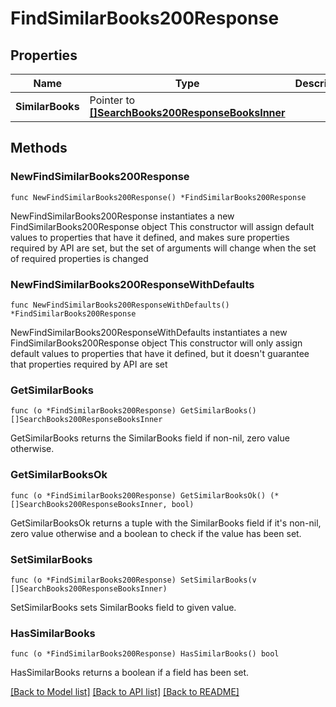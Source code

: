 # FindSimilarBooks200Response

## Properties

Name | Type | Description | Notes
------------ | ------------- | ------------- | -------------
**SimilarBooks** | Pointer to [**[]SearchBooks200ResponseBooksInner**](SearchBooks200ResponseBooksInner.md) |  | [optional] 

## Methods

### NewFindSimilarBooks200Response

`func NewFindSimilarBooks200Response() *FindSimilarBooks200Response`

NewFindSimilarBooks200Response instantiates a new FindSimilarBooks200Response object
This constructor will assign default values to properties that have it defined,
and makes sure properties required by API are set, but the set of arguments
will change when the set of required properties is changed

### NewFindSimilarBooks200ResponseWithDefaults

`func NewFindSimilarBooks200ResponseWithDefaults() *FindSimilarBooks200Response`

NewFindSimilarBooks200ResponseWithDefaults instantiates a new FindSimilarBooks200Response object
This constructor will only assign default values to properties that have it defined,
but it doesn't guarantee that properties required by API are set

### GetSimilarBooks

`func (o *FindSimilarBooks200Response) GetSimilarBooks() []SearchBooks200ResponseBooksInner`

GetSimilarBooks returns the SimilarBooks field if non-nil, zero value otherwise.

### GetSimilarBooksOk

`func (o *FindSimilarBooks200Response) GetSimilarBooksOk() (*[]SearchBooks200ResponseBooksInner, bool)`

GetSimilarBooksOk returns a tuple with the SimilarBooks field if it's non-nil, zero value otherwise
and a boolean to check if the value has been set.

### SetSimilarBooks

`func (o *FindSimilarBooks200Response) SetSimilarBooks(v []SearchBooks200ResponseBooksInner)`

SetSimilarBooks sets SimilarBooks field to given value.

### HasSimilarBooks

`func (o *FindSimilarBooks200Response) HasSimilarBooks() bool`

HasSimilarBooks returns a boolean if a field has been set.


[[Back to Model list]](../README.md#documentation-for-models) [[Back to API list]](../README.md#documentation-for-api-endpoints) [[Back to README]](../README.md)


